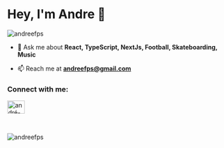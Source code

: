 <h1 align="left">Hey, I'm Andre 👋</h1>

<p align="left"> <img src="https://komarev.com/ghpvc/?username=andreefps&label=Profile%20views&color=0e75b6&style=flat" alt="andreefps" /> </p>

- 💬 Ask me about **React, TypeScript, NextJs, Football, Skateboarding, Music**

- 📫 Reach me at **andreefps@gmail.com**


<div>
<span align="left">
<h3 align="left">Connect with me:</h3>

<a href="https://www.linkedin.com/in/andr%C3%A9-silva-9343bb7a/" target="blank"><img align="center" src="https://raw.githubusercontent.com/rahuldkjain/github-profile-readme-generator/master/src/images/icons/Social/linked-in-alt.svg" alt="andré-possiedi-da-silva-9343bb7a" height="30" width="40" /></a>
</span>
</div>
</br>
<p><img align="left" src="https://github-readme-stats.vercel.app/api/top-langs?username=andreefps&show_icons=true&locale=en&layout=compact&theme=vision-friendly-dark&count_private=true" alt="andreefps" /></p>

